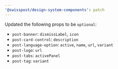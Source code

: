 ```yaml
---
'@swisspost/design-system-components': patch
---
```


Updated the following props to be `optional`:

- `post-banner`: `dismissLabel`, `icon`
- `post-card-control`: `description`
- `post-language-option`: `active`, `name`, `url`, `variant`
- `post-logo`: `url`
- `post-tabs`: `activePanel`
- `post-tag`: `variant`
